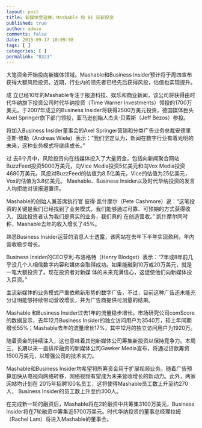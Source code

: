 ```yaml
---
layout: post
title: 新媒体受追捧，Mashable 和 BI 获新投资
published: true
author: admin
comments: false
date: 2015-09-17 10:09:08
tags: [ ]
categories: [ ]
permalink: "8323"
---
```



大笔资金开始投向新媒体领域。Mashable和Business Insider预计将于周四宣布获得大额风险投资。近期，行业内的领先者已经先后获得风投，估值也实现提升。

成 立已经10年的Mashable专注于报道科技、娱乐和商业新闻，该公司将获得由时代华纳旗下投资公司时代华纳投资（Time Warner Investments）领投的1700万美元。于2007年成立的Business Insider将获得2500万美元投资，德国媒体巨头Axel Springer旗下部门领投，亚马逊创始人杰夫·贝索斯（Jeff Bezos）参投。

将加入Business Insider董事会的Axel Springer营销和分类广告业务总裁安德里亚斯·维勒（Andreas Wiele）表示：“我们坚定认为，新闻在数字行业有着光明的未来，这种业务模式将继续成长。”

过 去6个月中，风险投资向在线媒体投入了大量资金，包括向新闻聚合网站BuzzFeed投资5000万美元，向Vice Media投资5亿美元和向Vox Media投资4680万美元。风投对BuzzFeed的估值为8.5亿美元，Vice的估值为25亿美元，Vox的估值为3.8亿美元。 Mashable、Business Insider以及时代华纳投资的发言人均拒绝对该报道置评。

Mashable的创始人兼首席执行官 彼得·凯什摩尔（Pete Cashmore）说：“这笔投资的关键是我们已经找到了业务模式，我们能够通过可靠、可预期的方式获得收入，因此投资者认为我们是真实的业务，我们真的 在创造营收。” 凯什摩尔同时称，Mashable去年的收入增长了45%。

熟悉Business Insider运营的消息人士透露，该网站在去年下半年实现盈利，年内营收稳步增长。

Business Insider的CEO亨利·布洛格特（Henry Blodget）表示：“7年或8年前几乎没几个人相信数字内容和媒体会取得成功。如果能融到10万或20万美元，就是一笔大额投资了。现在投资者对新媒 体的未来充满信心，这促使他们向新媒体投入巨资。”

主流新媒体的业务模式严重依赖新形势的数字广告，不过，目前这种广告还未能充分证明能够持续带动营收增长，并为广告商提供可测量的结果。

Mashable 和Business Insider过去1年的流量稳步增长。市场研究公司comScore的数据显示，去年12月Business Insider的独立访问用户为3540万，较上年同期增长55%；Mashable去年的流量增长17%，其中12月的独立访问用户为1920万。

随着资金的持续注入，这也意味着其他新媒体公司筹集新投资以保持竞争力。本周三，长期以来一直排斥融资的新媒体公司Gawker Media宣布，将通过贷款筹资1500万美元，以增强公司的技术实力。

Mashable和Business Insider均希望将所筹资金用于扩展视频业务。随着广告预算加快从电视向网络转移，网络视频有望成为未来营收增长的新动力。此外，两家网站均计划在 2015年招聘100名员工，这将使得Mashable员工数上升至约270人， Business Insider的员工数上升至约300人。

在完成新一轮的融资后，Mashable将在2轮融资中共筹集3100万美元，Business Insider将在7轮融资中筹集近5700万美元。时代华纳投资的董事总经理拉姆（Rachel Lam）将进入Mashable的董事会。